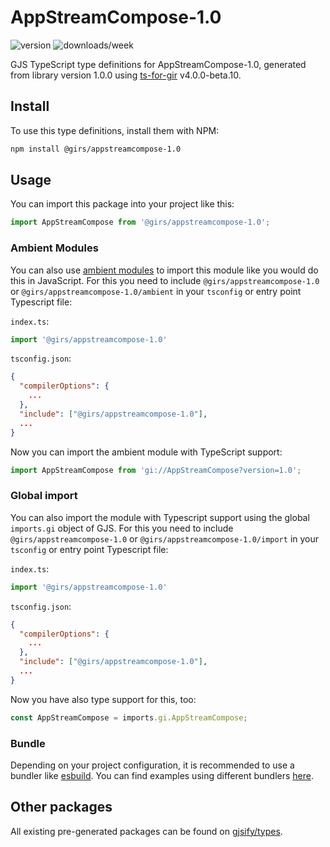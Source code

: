 
# AppStreamCompose-1.0

![version](https://img.shields.io/npm/v/@girs/appstreamcompose-1.0)
![downloads/week](https://img.shields.io/npm/dw/@girs/appstreamcompose-1.0)


GJS TypeScript type definitions for AppStreamCompose-1.0, generated from library version 1.0.0 using [ts-for-gir](https://github.com/gjsify/ts-for-gir) v4.0.0-beta.10.


## Install

To use this type definitions, install them with NPM:
```bash
npm install @girs/appstreamcompose-1.0
```

## Usage

You can import this package into your project like this:
```ts
import AppStreamCompose from '@girs/appstreamcompose-1.0';
```

### Ambient Modules

You can also use [ambient modules](https://github.com/gjsify/ts-for-gir/tree/main/packages/cli#ambient-modules) to import this module like you would do this in JavaScript.
For this you need to include `@girs/appstreamcompose-1.0` or `@girs/appstreamcompose-1.0/ambient` in your `tsconfig` or entry point Typescript file:

`index.ts`:
```ts
import '@girs/appstreamcompose-1.0'
```

`tsconfig.json`:
```json
{
  "compilerOptions": {
    ...
  },
  "include": ["@girs/appstreamcompose-1.0"],
  ...
}
```

Now you can import the ambient module with TypeScript support: 

```ts
import AppStreamCompose from 'gi://AppStreamCompose?version=1.0';
```

### Global import

You can also import the module with Typescript support using the global `imports.gi` object of GJS.
For this you need to include `@girs/appstreamcompose-1.0` or `@girs/appstreamcompose-1.0/import` in your `tsconfig` or entry point Typescript file:

`index.ts`:
```ts
import '@girs/appstreamcompose-1.0'
```

`tsconfig.json`:
```json
{
  "compilerOptions": {
    ...
  },
  "include": ["@girs/appstreamcompose-1.0"],
  ...
}
```

Now you have also type support for this, too:

```ts
const AppStreamCompose = imports.gi.AppStreamCompose;
```

### Bundle

Depending on your project configuration, it is recommended to use a bundler like [esbuild](https://esbuild.github.io/). You can find examples using different bundlers [here](https://github.com/gjsify/ts-for-gir/tree/main/examples).

## Other packages

All existing pre-generated packages can be found on [gjsify/types](https://github.com/gjsify/types).

